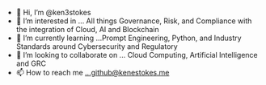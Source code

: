 - 👋 Hi, I’m @ken3stokes
- 👀 I’m interested in ... All things Governance, Risk, and Compliance with the integration of Cloud, AI and Blockchain
- 🌱 I’m currently learning ...Prompt Engineering, Python, and Industry Standards around Cybersecurity and Regulatory
- 💞️ I’m looking to collaborate on ... Cloud Computing, Artificial Intelligence and GRC
- 📫 How to reach me ...github@kenestokes.me

<!---
ken3stokes/ken3stokes is a ✨ special ✨ repository because its `README.md` (this file) appears on your GitHub profile.
You can click the Preview link to take a look at your changes.
--->
